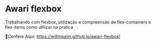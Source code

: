 # Awari flexbox #

Trabalhando com flexbox, utilização e compreensão de flex-containers e flex-items como utilizar na pratica

:pushpin:Confere Aqui: https://willmpaim.github.io/awari-flexbox/
